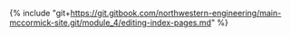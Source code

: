 {% include "git+https://git.gitbook.com/northwestern-engineering/main-mccormick-site.git/module_4/editing-index-pages.md" %}



